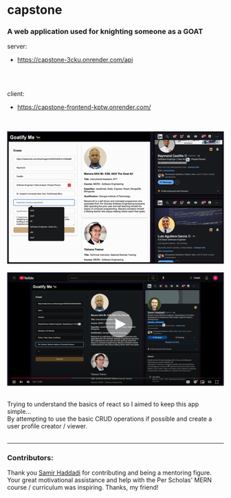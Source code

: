 # capstone #

### A web application used for knighting someone as a GOAT ###

server:
- https://capstone-3cku.onrender.com/api
<br>
<br>

client:
- https://capstone-frontend-kptw.onrender.com/
<br>
<br>

<a href="https://youtu.be/ZtyMQxgS7PA" targ="_blank">
  <img src="./client/assets/goatifyMe_00.gif" />
</a>
<br>
<br>

<a href="https://youtu.be/ZtyMQxgS7PA" targ="_blank">
  <img src="./client/assets/goatifyMe_01.png" />
</a>
<br>
<br>

Trying to understand the basics of react so I aimed to keep this app simple...<br>
By attempting to use the basic CRUD operations if possible and create a user profile creator / viewer.
<br>
<br>

<hr>

### Contributors: ###
Thank you <a href="https://www.linkedin.com/in/samir-haddadi-a939171b0?miniProfileUrn=urn%3Ali%3Afs_miniProfile%3AACoAADFB8k8B2lOjv6Zwvx1bFCacpSM_urMM14s&lipi=urn%3Ali%3Apage%3Ad_flagship3_search_srp_people%3B8awx9MeUTK6%2FveXJK7y%2B7A%3D%3D">Samir Haddadi</a> for contributing and being a mentoring figure. Your great motivational assistance and help with the Per Scholas' MERN course / curriculum was inspiring. Thanks, my friend!